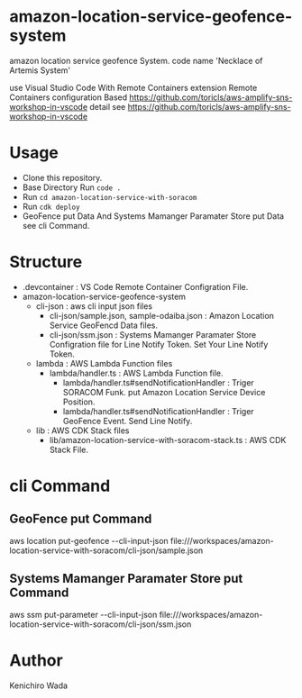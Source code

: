 # amazon-location-service-geofence-system

amazon location service geofence System.
code name 'Necklace of Artemis System'

use Visual Studio Code With Remote Containers extension
Remote Containers configuration Based https://github.com/toricls/aws-amplify-sns-workshop-in-vscode
detail see https://github.com/toricls/aws-amplify-sns-workshop-in-vscode

# Usage

- Clone this repository.
- Base Directory Run `code .`
- Run `cd amazon-location-service-with-soracom`
- Run `cdk deploy`
- GeoFence put Data And Systems Mamanger Paramater Store put Data see cli Command.

# Structure

- .devcontainer : VS Code Remote Container Configration File.
- amazon-location-service-geofence-system
  - cli-json : aws cli input json files
    - cli-json/sample.json, sample-odaiba.json : Amazon Location Service GeoFencd Data files.
    - cli-json/ssm.json : Systems Mamanger Paramater Store Configration file for Line Notify Token. Set Your Line Notify Token.
  - lambda : AWS Lambda Function files
    - lambda/handler.ts : AWS Lambda Function file.
      - lambda/handler.ts#sendNotificationHandler : Triger SORACOM Funk. put Amazon Location Service Device Position.
      - lambda/handler.ts#sendNotificationHandler : Triger GeoFence Event. Send Line Notify.
  - lib : AWS CDK Stack files
    - lib/amazon-location-service-with-soracom-stack.ts : AWS CDK Stack File.

# cli Command

## GeoFence put Command

aws location put-geofence --cli-input-json file:///workspaces/amazon-location-service-with-soracom/cli-json/sample.json

## Systems Mamanger Paramater Store put Command

aws ssm put-parameter --cli-input-json file:///workspaces/amazon-location-service-with-soracom/cli-json/ssm.json

# Author

Kenichiro Wada
